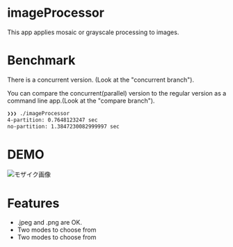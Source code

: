 # imageProcessor
This app applies mosaic or grayscale processing to images.

# Benchmark
There is a concurrent version. (Look at the "concurrent branch").

You can compare the concurrent(parallel) version to the regular version as a command line app.(Look at the "compare branch").
```bash
❯❯❯ ./imageProcessor
4-partition: 0.7648123247 sec
no-partition: 1.3847230082999997 sec  
```

# DEMO
![モザイク画像](https://user-images.githubusercontent.com/52027276/68106285-777b8500-ff24-11e9-984a-b49f8fc9db83.png)  

# Features
- .jpeg and .png are OK. 
- Two modes to choose from  
- Two modes to choose from
